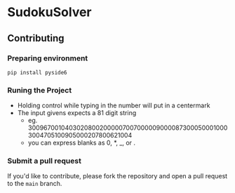 # SudokuSolver

## Contributing

### Preparing environment
```
pip install pyside6
```

### Runing the Project
* Holding control while typing in the number will put in a centermark
* The input givens expects a 81 digit string
  * eg. 300967001040302080020000070070000090000873000500010003004705100905000207800621004
  * you can express blanks as 0, *, _, or .
 
### Submit a pull request

If you'd like to contribute, please fork the repository and open a pull request to the `main` branch.
